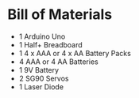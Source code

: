 # Bill of Materials

* 1 Arduino Uno
* 1 Half+ Breadboard
* 1 4 x AAA or 4 x AA Battery Packs
* 4 AAA or 4 AA Batteries 
* 1 9V Battery
* 2 SG90 Servos
* 1 Laser Diode
